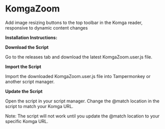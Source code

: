 # KomgaZoom
Add image resizing buttons to the top toolbar in the Komga reader, responsive to dynamic content changes 

**Installation Instructions:**

**Download the Script**

Go to the releases tab and download the latest KomgaZoom.user.js file.

**Import the Script**

Import the downloaded KomgaZoom.user.js file into Tampermonkey or another script manager.

**Update the Script**

Open the script in your script manager.
Change the @match location in the script to match your Komga URL.

Note: The script will not work until you update the @match location to your specific Komga URL.
